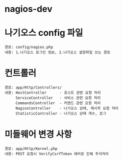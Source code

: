 # nagios-dev


# 나기오스 config 파일
    경로: config/nagios.php
    내용: 1.나기오스 로그인 정보, 2.나기오스 설정파일 쓰는 경로


# 컨트롤러
    경로: app/Http/Controllers/
    내용: HostController      - 호스트 관련 요청 처리
         ServiceController   - 서비스 관련 요청 처리
         CommandsController  - 커맨드 관련 오청 처리
         NagiosController    - 나기오스 상태, 재시작 요청 처리
         StatisticController - 나기오스 상태 개수, 로그

# 미들웨어 변경 사항
    경로: app/Http/Kernel.php
    내용: POST 요청시 VerifyCsrfToken 에러로 인해 주석처리